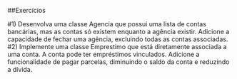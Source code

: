 ##Exercícios

#1)
Desenvolva uma classe Agencia que possui uma lista de contas bancárias, mas as contas só existem enquanto a agência existir. Adicione a capacidade de fechar uma agência, excluindo todas as contas associadas.
#2)
Implemente uma classe Emprestimo que está diretamente associada a uma conta. A conta pode ter empréstimos vinculados. Adicione a funcionalidade de pagar parcelas, diminuindo o saldo da conta e reduzindo a dívida.
